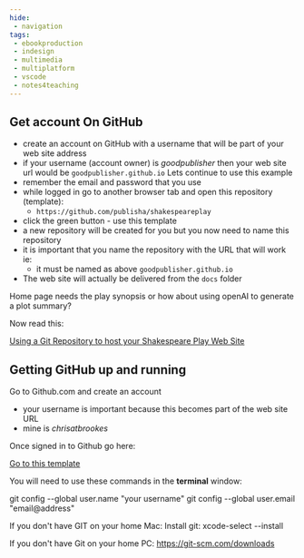 ```yaml
---
hide:
 - navigation
tags:
 - ebookproduction
 - indesign
 - multimedia
 - multiplatform
 - vscode
 - notes4teaching
---
```


## Get account On GitHub
* create an account on GitHub with a username that will be part of your web site address
* if your username (account owner) is _goodpublisher_ then your web site url would be `goodpublisher.github.io` Lets continue to use this example
* remember the email and password that you use
* while logged in go to another browser tab and open this repository (template):
	* `https://github.com/publisha/shakespeareplay`
* click the green button - use this template
* a new repository will be created for you but you now need to name this repository
* it is important that you name the repository with the URL that will work ie:
	* it must be named as above `goodpublisher.github.io`
* The web site will actually be delivered from the `docs` folder

Home page needs the play synopsis or how about using openAI to generate a plot summary?

Now read this:

[Using a Git Repository to host your Shakespeare Play Web Site](../../Web%20Sites%20with%20GitHub/Using%20a%20Git%20Repository%20to%20host%20your%20Shakespeare%20Play%20Web%20Site.md)

## Getting GitHub up and running

Go to Github.com and create an account
- your username is important because this becomes part of the web site URL
- mine is *chrisatbrookes*

Once signed in to Github go here:
 
[Go to this template](https://github.com/publisha/shakespeareplay)

You will need to use these commands in the **terminal** window:

git config --global user.name "your username"
git config --global user.email "email@address"

If you don't have GIT on your home Mac:
Install git: xcode-select --install

If you don't have Git on your home PC:
https://git-scm.com/downloads